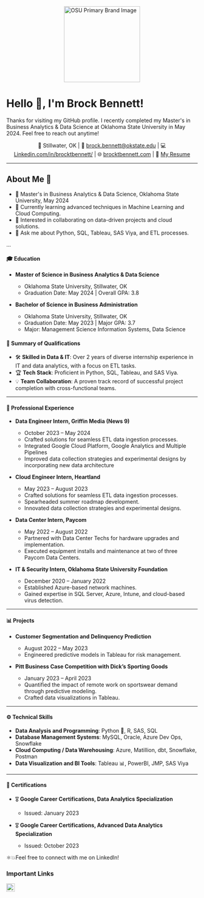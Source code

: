 <div style="display: flex; justify-content: center;">
    <img src="https://brand.okstate.edu/site-files/images/brand-guide/primary-brand.png" alt="OSU Primary Brand Image" width="200" style="display: inline-block;">
</div>


# Hello 👋, I'm Brock Bennett! 

Thanks for visiting my GitHub profile. I recently completed my Master's in Business Analytics & Data Science at Oklahoma State University in May 2024. Feel free to reach out anytime! 

<p align="center">
  📍 Stillwater, OK | 
  📧 <a href="mailto:brock.bennett@okstate.edu">brock.bennett@okstate.edu</a> | 
  💻 <a href="https://linkedin.com/in/brocktbennett/">Linkedin.com/in/brocktbennett/</a> | 
  🌐 <a href="https://brocktbennett.com/">brocktbennett.com</a> | 
  📄 <a href="https://drive.google.com/file/d/1cPI_ODMYBRV1LbjaejKnt1numbhHUrpa/view?usp=sharing">My Resume</a>
</p>

---

## About Me 🚀

- 🔭 Master's in Business Analytics & Data Science, Oklahoma State University, May 2024
- 🌱 Currently learning advanced techniques in Machine Learning and Cloud Computing.
- 👯 Interested in collaborating on data-driven projects and cloud solutions.
- 💬 Ask me about Python, SQL, Tableau, SAS Viya, and ETL processes. 

...

#### 🎓 **Education**

- **Master of Science in Business Analytics & Data Science**  
  - Oklahoma State University, Stillwater, OK  
  - Graduation Date: May 2024 | Overall GPA: 3.8

- **Bachelor of Science in Business Administration**  
  - Oklahoma State University, Stillwater, OK  
  - Graduation Date: May 2023 | Major GPA: 3.7  
  - Major: Management Science Information Systems, Data Science

#### 🌟 **Summary of Qualifications**

- 🛠 **Skilled in Data & IT**: Over 2 years of diverse internship experience in IT and data analytics, with a focus on ETL tasks.
- 🏆 **Tech Stack**: Proficient in Python, SQL, Tableau, and SAS Viya.
- 💡 **Team Collaboration**: A proven track record of successful project completion with cross-functional teams.

---

#### 🏢 **Professional Experience**

- **Data Engineer Intern, Griffin Media (News 9)**  
  - October 2023 – May 2024
  - Crafted solutions for seamless ETL data ingestion processes.
  - Integrated Google Cloud Platform, Google Analytics and Multiple Pipelines
  - Improved data collection strategies and experimental designs by incorporating new data architecture 

- **Cloud Engineer Intern, Heartland**  
  - May 2023 – August 2023
  - Crafted solutions for seamless ETL data ingestion processes.
  - Spearheaded summer roadmap development.
  - Innovated data collection strategies and experimental designs.

- **Data Center Intern, Paycom**  
  - May 2022 – August 2022
  - Partnered with Data Center Techs for hardware upgrades and implementation.
  - Executed equipment installs and maintenance at two of three Paycom Data Centers.

- **IT & Security Intern, Oklahoma State University Foundation**  
  - December 2020 – January 2022
  - Established Azure-based network machines.
  - Gained expertise in SQL Server, Azure, Intune, and cloud-based virus detection.

---

#### 📊 **Projects**

- **Customer Segmentation and Delinquency Prediction**  
  - August 2022 – May 2023
  - Engineered predictive models in Tableau for risk management.

- **Pitt Business Case Competition with Dick’s Sporting Goods**  
  - January 2023 – April 2023
  - Quantified the impact of remote work on sportswear demand through predictive modeling.
  - Crafted data visualizations in Tableau.

---

#### ⚙️ **Technical Skills**

- **Data Analysis and Programming**: Python 🐍, R, SAS, SQL
- **Database Management Systems**: MySQL, Oracle, Azure Dev Ops, Snowflake
- **Cloud Computing / Data Warehousing**: Azure, Matillion, dbt, Snowflake, Postman
- **Data Visualization and BI Tools**: Tableau 📊, PowerBI, JMP, SAS Viya

---

#### 🏅 **Certifications**

- 🎖 **Google Career Certifications, Data Analytics Specialization**  
  - Issued: January 2023

- 🎖 **Google Career Certifications, Advanced Data Analytics Specialization**
  - Issued: October 2023
  
⚛💥Feel free to connect with me on Linkedln!

<!-- SNS Links -->
### Important Links

<a href="https://www.linkedin.com/in/brocktbennett/">
    <img alt="LinkedIn" src="https://cdn.jsdelivr.net/npm/simple-icons@v3/icons/linkedin.svg" width="22px" />
</a>

